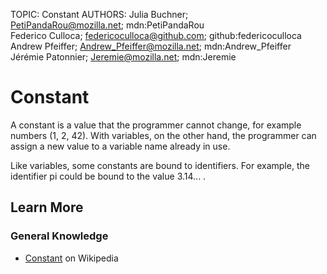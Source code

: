 TOPIC: Constant
AUTHORS: Julia Buchner; PetiPandaRou@mozilla.net; mdn:PetiPandaRou
         Federico Culloca; federicoculloca@github.com; github:federicoculloca
         Andrew Pfeiffer; Andrew_Pfeiffer@mozilla.net; mdn:Andrew_Pfeiffer
         Jérémie Patonnier; Jeremie@mozilla.net; mdn:Jeremie

# Constant

A constant is a value that the programmer cannot change, for example numbers (1, 2, 42).
With variables, on the other hand, the programmer can assign a new value to a
variable name already in use.

Like variables, some constants are bound to identifiers. For example, the identifier pi could be
bound to the value 3.14... .

## Learn More

### General Knowledge

- [Constant](https://en.wikipedia.org/wiki/Constant_(computer_programming)) on Wikipedia
